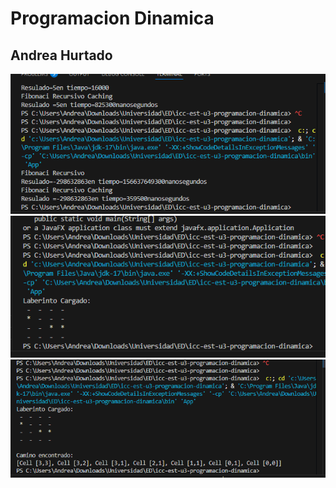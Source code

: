# Programacion Dinamica
## Andrea Hurtado
![alt text](image.png)
![alt text](image-1.png)
![alt text](image-2.png)